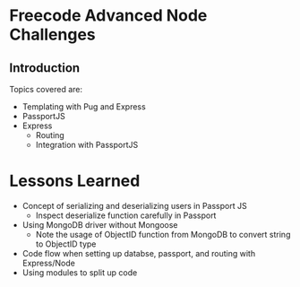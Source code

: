 # Freecode Advanced Node Challenges

## Introduction

Topics covered are:

- Templating with Pug and Express
- PassportJS
- Express
  - Routing
  - Integration with PassportJS

# Lessons Learned

- Concept of serializing and deserializing users in Passport JS
  - Inspect deserialize function carefully in Passport
- Using MongoDB driver without Mongoose
  - Note the usage of ObjectID function from MongoDB to convert string to ObjectID type
- Code flow when setting up databse, passport, and routing with Express/Node
- Using modules to split up code
